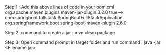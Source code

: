 
Step 1 :
Add this above lines of code in your pom.xml
<plugins>
           <plugin>
                <groupId>org.apache.maven.plugins</groupId>
                <artifactId>maven-jar-plugin</artifactId>
                <version>3.2.0</version>
               <configuration>
                    <archive>
                        <manifest>
                            <addClasspath>true</addClasspath>-->
                            <!--<classpathPrefix>lib/</classpathPrefix>-->
                          <mainClass>com.springboot.fullstack.SpringBootFullStackApplication</mainClass>
                        </manifest>
                    </archive>
                </configuration>
            </plugin>
			<plugin>
                <groupId>org.springframework.boot</groupId>
                <artifactId>spring-boot-maven-plugin</artifactId>
                <version>2.6.0</version>
            </plugin>
</plugins>

Step 2:
command to create a jar : mvn clean package

Step 3:
Open command prompt in target folder and run command : java -jar <Filename.jar> 
